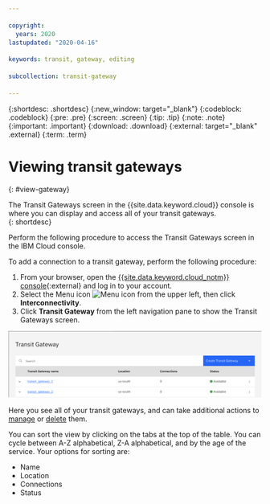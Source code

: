```yaml
---

copyright:
  years: 2020
lastupdated: "2020-04-16"

keywords: transit, gateway, editing

subcollection: transit-gateway

---
```


{:shortdesc: .shortdesc}
{:new_window: target="_blank"}
{:codeblock: .codeblock}
{:pre: .pre}
{:screen: .screen}
{:tip: .tip}
{:note: .note}
{:important: .important}
{:download: .download}
{:external: target="_blank" .external}
{:term: .term}

# Viewing transit gateways
{: #view-gateway}

The Transit Gateways screen in the {{site.data.keyword.cloud}} console is where you can display and access all of your transit gateways.  
{: shortdesc}

Perform the following procedure to access the Transit Gateways screen in the IBM Cloud console.

To add a connection to a transit gateway, perform the following procedure:
1. From your browser, open the [{{site.data.keyword.cloud_notm}} console](https://cloud.ibm.com){:external} and log in to your account.
2. Select the Menu icon ![Menu icon](../../icons/icon_hamburger.svg) from the upper left, then click **Interconnectivity**.
3. Click **Transit Gateway** from the left navigation pane to show the Transit Gateways screen.

![View transit gateways](images/view-gateways.png "View your transit gateways")

Here you see all of your transit gateways, and can take additional actions to [manage](/docs/transit-gateway?topic=transit-gateway-edit-gateway) or [delete](/docs/transit-gateway?topic=transit-gateway-delete-gateway) them.

You can sort the view by clicking on the tabs at the top of the table. You can cycle between A-Z alphabetical, Z-A alphabetical, and by the age of the service. Your options for sorting are:

* Name
* Location
* Connections
* Status
